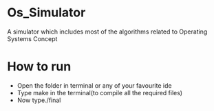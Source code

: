 # Os_Simulator
A simulator which includes most of the algorithms related to Operating Systems Concept

# How to run
  * Open the folder in terminal or any of your favourite ide
  * Type make in the terminal(to compile all the required files)
  * Now type./final
